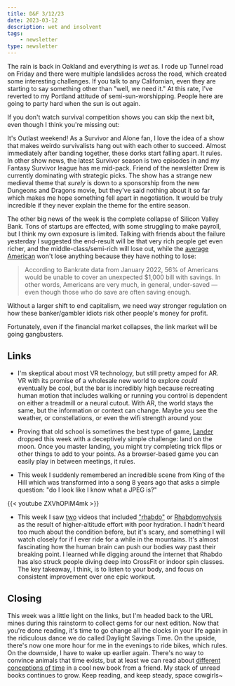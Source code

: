 ```yaml
---
title: D&F 3/12/23
date: 2023-03-12
description: wet and insolvent
tags: 
    - newsletter
type: newsletter
---
```


The rain is back in Oakland and everything is *wet* as. I rode up Tunnel road on Friday and there were multiple landslides across the road, which created some interesting challenges. If you talk to any Californian, even they are starting to say something other than "well, we need it." At this rate, I've reverted to my Portland attitude of semi-sun-worshipping. People here are going to party hard when the sun is out again.

If you don't watch survival competition shows you can skip the next bit, even though I think you're missing out:

It's Outlast weekend! As a Survivor and Alone fan, I love the idea of a show that makes weirdo survivalists hang out with each other to succeed. Almost immediately after banding together, these dorks start falling apart. It rules. In other show news, the latest Survivor season is two episodes in and my Fantasy Survivor league has me mid-pack. Friend of the newsletter Drew is currently dominating with strategic picks. The show has a strange new medieval theme that *surely* is down to a sponsorship from the new Dungeons and Dragons movie, but they've said nothing about it so far which makes me hope something fell apart in negotiation. It would be truly incredible if they never explain the theme for the entire season.

The other big news of the week is the complete collapse of Silicon Valley Bank. Tons of startups are effected, with some struggling to make payroll, but I think my own exposure is limited. Talking with friends about the failure yesterday I suggested the end-result will be that very rich people get even richer, and the middle-class/semi-rich will lose out, while the [average American](https://www.marketwatch.com/picks/heres-exactly-how-much-americans-have-in-savings-at-every-age-and-yikes-heres-what-they-should-have-01659384531) won't lose anything because they have nothing to lose:

> According to Bankrate data from January 2022, 56% of Americans would be unable to cover an unexpected $1,000 bill with savings. In other words, Americans are very much, in general, under-saved — even though those who do save are often saving enough.

Without a larger shift to end capitalism, we need way stronger regulation on how these banker/gambler idiots risk other people's money for profit.

Fortunately, even if the financial market collapses, the link market will be going gangbusters.

## Links

- I'm skeptical about most VR technology, but still pretty amped for AR. VR with its promise of a wholesale new world to explore *could* eventually be cool, but the bar is incredibly high because recreating human motion that includes walking or running you control is dependent on either a treadmill or a neural cutout. With AR, the world stays the same, but the information or context can change. Maybe you see the weather, or constellations, or even the wifi strength around you:

- Proving that old school is sometimes the best type of game, [Lander](https://ehmorris.com/lander/) dropped this week with a deceptively simple challenge: land on the moon. Once you master landing, you might try completing trick flips or other things to add to your points. As a browser-based game you can easily play in between meetings, it rules.
- This week I suddenly remembered an incredible scene from King of the Hill which was transformed into a song 8 years ago that asks a simple question: "do I look like I know what a JPEG is?"

{{< youtube ZXVhOPiM4mk >}}

- This week I saw [two](https://www.youtube.com/watch?v=FRSGGUUtN9Y) videos that included ["rhabdo"](https://www.webmd.com/a-to-z-guides/rhabdomyolysis-symptoms-causes-treatments) or [Rhabdomyolysis](https://www.youtube.com/watch?v=yL9i2KJ0cho) as the result of higher-altitude effort with poor hydration. I hadn't heard too much about the condition before, but it's scary, and something I will watch closely for if I ever ride for a while in the mountains. It's almost fascinating how the human brain can push our bodies way past their breaking point. I learned while digging around the internet that Rhabdo has also struck people diving deep into CrossFit or indoor spin classes. The key takeaway, I think, is to listen to your body, and focus on consistent improvement over one epic workout.

## Closing

This week was a little light on the links, but I'm headed back to the URL mines during this rainstorm to collect gems for our next edition. Now that you're done reading, it's time to go change all the clocks in your life again in the ridiculous dance we do called Daylight Savings Time. On the upside, there's now one more hour for me in the evenings to ride bikes, which rules. On the downside, I have to wake up earlier again. There's no way to convince animals that time exists, but at least we can read about [different conceptions of time](https://www.penguinrandomhouse.com/books/672377/saving-time-by-jenny-odell/) in a cool new book from a friend. My stack of unread books continues to grow. Keep reading, and keep steady, space cowgirls~
